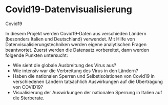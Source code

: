 # Covid19-Datenvisualisierung
Covid19

In diesem Projekt werden Covid19-Daten aus verschieden Ländern (besonders Italien und Deutschland) verwendet. Mit Hilfe von Datenvisualisierungstechniken werden eigene analytischen Fragen beantwortet. Zuerst werden die Datensatz vorbereitet, dann werden folgende Punkten untersucht:

- Wie sieht die globale Ausbreitung des Virus aus?
- Wie intensiv war die Verbreitung des Virus in den Ländern?
- Haben die nationalen Sperren und Selbstisolationen von Covid19 in verschiedenen Ländern tatsächlich Auswirkungen auf die Übertragung von COVID19?
- Visualisierung der Auswirkungen der nationalen Sperrung in Italien auf die Sterberate.

